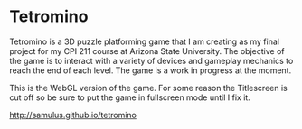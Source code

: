 # Tetromino
Tetromino is a 3D puzzle platforming game that I am creating as my 
final project for my CPI 211 course at Arizona State University. The
objective of the game is to interact with a variety of devices and
gameplay mechanics to reach the end of each level. The game is a work
in progress at the moment.

This is the WebGL version of the game. For some
reason the Titlescreen is cut off so be sure to put
the game in fullscreen mode until I fix it.

http://samulus.github.io/tetromino
